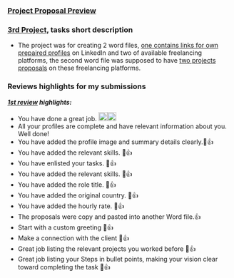 ### [Project Proposal Preview](https://github.com/Mostafa-At-GitHub/MyProjects-At-Udacity/blob/master/Data%20Analysis%20Nanodegree/2.%20Professional%20Track/3rd%20proj%20-%20%20Conquer%20the%20freelancing%20marketplaces/Proposals.pdf) 

### [3rd Project](https://github.com/Mostafa-At-GitHub/MyProjects-At-Udacity/blob/master/Data%20Analysis%20Nanodegree/2.%20Professional%20Track/3rd%20proj%20-%20%20Conquer%20the%20freelancing%20marketplaces/Proposals.pdf), tasks short description

- The project was for creating 2 word files, [one contains links for own prepaired profiles](https://github.com/Mostafa-At-GitHub/MyProjects-At-Udacity/blob/master/Data%20Analysis%20Nanodegree/2.%20Professional%20Track/3rd%20proj%20-%20%20Conquer%20the%20freelancing%20marketplaces/Profiles.pdf) on LinkedIn and two of available freelancing platforms, the second word file was supposed to have [two projects proposals](https://github.com/Mostafa-At-GitHub/MyProjects-At-Udacity/blob/master/Data%20Analysis%20Nanodegree/2.%20Professional%20Track/3rd%20proj%20-%20%20Conquer%20the%20freelancing%20marketplaces/Proposals.pdf) on these freelancing platforms.


### Reviews highlights for my submissions

*__[1st review](https://github.com/Mostafa-At-GitHub/MyProjects-At-Udacity/blob/master/Data%20Analysis%20Nanodegree/2.%20Professional%20Track/3rd%20proj%20-%20%20Conquer%20the%20freelancing%20marketplaces/Udacity%20Detailed%20Reviews/1st%20Udacity%20Review%20-%20Meets%20Specifications.pdf) highlights:__*

- You have done a great job. <img src="https://review.udacity.com/assets/images/emojis/clap.png" width=20><img src="https://review.udacity.com/assets/images/emojis/clap.png" width=20><br>
- All your profiles are complete and have relevant information about you. Well done!
- You have added the profile image and summary details clearly.💯👍
- You have added the relevant skills. 💯👍
- You have enlisted your tasks. 💯👍
- You have added the relevant skills. 💯👍
- You have added the role title. 💯👍
- You have added the original country. 💯👍
- You have added the hourly rate. 💯👍
- The proposals were copy and pasted into another Word file.👍
- Start with a custom greeting 💯👍
- Make a connection with the client 💯👍
- Great job listing the relevant projects you worked before 💯👍
- Great job listing your Steps in bullet points, making your vision clear toward completing the task 💯👍
